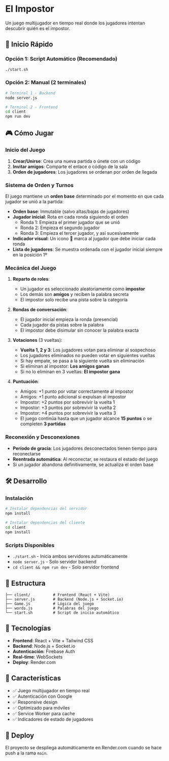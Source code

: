 # El Impostor

Un juego multijugador en tiempo real donde los jugadores intentan descubrir quién es el impostor.

## 🚀 Inicio Rápido

### Opción 1: Script Automático (Recomendado)
```bash
./start.sh
```

### Opción 2: Manual (2 terminales)
```bash
# Terminal 1 - Backend
node server.js

# Terminal 2 - Frontend
cd client
npm run dev
```

## 🎮 Cómo Jugar

### Inicio del Juego

1. **Crear/Unirse**: Crea una nueva partida o únete con un código
2. **Invitar amigos**: Comparte el enlace o código de la sala
3. **Orden de jugadores**: Los jugadores se ordenan por orden de llegada

### Sistema de Orden y Turnos

El juego mantiene un **orden base** determinado por el momento en que cada jugador se unió a la partida:

- **Orden base**: Inmutable (salvo altas/bajas de jugadores)
- **Jugador inicial**: Rota en cada ronda siguiendo el orden
  - Ronda 1: Empieza el primer jugador que se unió
  - Ronda 2: Empieza el segundo jugador
  - Ronda 3: Empieza el tercer jugador, y así sucesivamente
- **Indicador visual**: Un icono 🎯 marca al jugador que debe iniciar cada ronda
- **Lista de jugadores**: Se muestra ordenada con el jugador inicial siempre en la posición 1º

### Mecánica del Juego

1. **Reparto de roles**: 
   - Un jugador es seleccionado aleatoriamente como **impostor**
   - Los demás son **amigos** y reciben la palabra secreta
   - El impostor solo recibe una pista sobre la categoría

2. **Rondas de conversación**:
   - El jugador inicial empieza la ronda (presencial)
   - Cada jugador da pistas sobre la palabra
   - El impostor debe disimular sin conocer la palabra exacta

3. **Votaciones** (3 vueltas):
   - **Vuelta 1, 2 y 3**: Los jugadores votan para eliminar al sospechoso
   - Los jugadores eliminados no pueden votar en siguientes vueltas
   - Si hay empate, se pasa a la siguiente vuelta sin eliminación
   - Si eliminan al impostor: **Los amigos ganan**
   - Si no lo eliminan en 3 vueltas: **El impostor gana**

4. **Puntuación**:
   - Amigos: +1 punto por votar correctamente al impostor
   - Amigos: +1 punto adicional si expulsan al impostor
   - Impostor: +2 puntos por sobrevivir la vuelta 1
   - Impostor: +3 puntos por sobrevivir la vuelta 2  
   - Impostor: +4 puntos por sobrevivir la vuelta 3
   - El juego continúa hasta que un jugador alcance **15 puntos** o se completen **3 partidas**

### Reconexión y Desconexiones

- **Período de gracia**: Los jugadores desconectados tienen tiempo para reconectarse
- **Reentrada automática**: Al reconectar, se restaura el estado del juego
- Si un jugador abandona definitivamente, se actualiza el orden base

## 🛠️ Desarrollo

### Instalación
```bash
# Instalar dependencias del servidor
npm install

# Instalar dependencias del cliente
cd client
npm install
```

### Scripts Disponibles
- `./start.sh` - Inicia ambos servidores automáticamente
- `node server.js` - Solo servidor backend
- `cd client && npm run dev` - Solo servidor frontend

## 📁 Estructura

```
├── client/          # Frontend (React + Vite)
├── server.js        # Backend (Node.js + Socket.io)
├── Game.js          # Lógica del juego
├── words.js         # Palabras del juego
└── start.sh         # Script de inicio automático
```

## 🔧 Tecnologías

- **Frontend**: React + Vite + Tailwind CSS
- **Backend**: Node.js + Socket.io
- **Autenticación**: Firebase Auth
- **Real-time**: WebSockets
- **Deploy**: Render.com

## 📱 Características

- ✅ Juego multijugador en tiempo real
- ✅ Autenticación con Google
- ✅ Responsive design
- ✅ Optimizado para móviles
- ✅ Service Worker para cache
- ✅ Indicadores de estado de jugadores

## 🚀 Deploy

El proyecto se despliega automáticamente en Render.com cuando se hace push a la rama `main`.